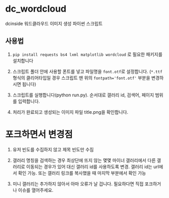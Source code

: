 # dc_wordcloud
dcinside 워드클라우드 이미지 생성 파이썬 스크립트

## 사용법
1. `pip install requests bs4 lxml matplotlib wordcloud` 로 필요한 패키지를 설치합니다

2. 스크립트 폴더 안에 사용할 폰트를 넣고 파일명을 `font.otf`로 설정합니다. (`*.ttf` 형식의 클리어타입일 경우 스크립트 맨 위의 `fontpath='font.otf'` 부분을 변경하시면 됩니다)

3. 스크립트를 실행합니다(python run.py). 순서대로 갤러리 id, 검색어, 페이지 범위를 입력합니다.

4. 처리가 완료되고 생성되는 이미지 파일 title.png을 확인합니다.

# 포크하면서 변경점
1. 유저 빈도를 수집하지 않고 제목 빈도만 수짐

2. 갤러리 명칭을 검색하는 경우 최상단에 뜨지 않는 몇몇 마이너 갤러리에서 다른 갤러리로 이동되는 경우가 있어 대신 갤러리 id를 사용하도록 변경.
갤러리 id는 url에서 확인 가능. 또는 갤러리 링크를 복사했을 때 마지막 부분에서 확인 가능

3. 미니 갤러리는 추가하지 않아서 아마 오류가 날 겁니다. 필요하다면 직접 포크하거나 이슈를 열어주세요.
